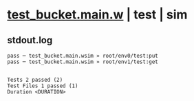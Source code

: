 # [test_bucket.main.w](../../../../../examples/tests/valid/test_bucket.main.w) | test | sim

## stdout.log
```log
pass ─ test_bucket.main.wsim » root/env0/test:put
pass ─ test_bucket.main.wsim » root/env1/test:get
 
 
Tests 2 passed (2)
Test Files 1 passed (1)
Duration <DURATION>
```


